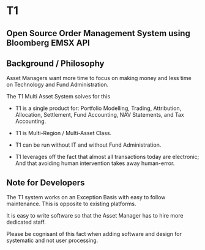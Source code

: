 T1
==

Open Source Order Management System using Bloomberg EMSX API
------------------------------------------------------------

Background / Philosophy
-----------------------
Asset Managers want more time to focus on making money and less time on Technology and Fund Administration.

The T1 Multi Asset System solves for this
- T1 is a single product for:
  Portfolio Modelling, Trading, Attribution, Allocation, Settlement, Fund Accounting, NAV Statements, and Tax Accounting.
  
- T1 is Multi-Region / Multi-Asset Class.

- T1 can be run without IT and without Fund Administration.

- T1 leverages off the fact that almost all transactions today are electronic; 
   And that avoiding human intervention takes away human-error.


Note for Developers
-------------------
The T1 system works on an Exception Basis with easy to follow maintenance. This is opposite to existing platforms.

It is easy to write software so that the Asset Manager has to hire more dedicated staff.

Please be cognisant of this fact when adding software and design for systematic and not user processing.
